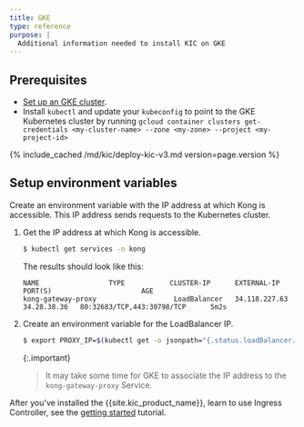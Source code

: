 ```yaml
---
title: GKE
type: reference
purpose: |
  Additional information needed to install KIC on GKE
---
```



## Prerequisites

* [Set up an GKE cluster](https://cloud.google.com/kubernetes-engine/docs/).
* Install `kubectl` and update your `kubeconfig` to point to the GKE Kubernetes cluster by running `gcloud container clusters get-credentials <my-cluster-name> --zone <my-zone> --project <my-project-id>`

{% include_cached /md/kic/deploy-kic-v3.md version=page.version %}

## Setup environment variables

Create an environment variable with the IP address at which Kong is accessible. This IP address sends requests to the
Kubernetes cluster.

1. Get the IP address at which Kong is accessible.

    ```bash
    $ kubectl get services -n kong
    ```
   The results should look like this:
   ```text
   NAME                 TYPE           CLUSTER-IP      EXTERNAL-IP                           PORT(S)                      AGE
   kong-gateway-proxy                   LoadBalancer   34.118.227.63    34.28.38.36   80:32683/TCP,443:30798/TCP      5m2s
   ```
1. Create an environment variable for the LoadBalancer IP.

    ```bash
    $ export PROXY_IP=$(kubectl get -o jsonpath="{.status.loadBalancer.ingress[0].ip}" service -n kong kong-gateway-proxy)
    ```

    {:.important}
    > It may take some time for GKE to associate the IP address to the `kong-gateway-proxy` Service.

After you've installed the {{site.kic_product_name}}, learn to use Ingress Controller, see the [getting started](/kubernetes-ingress-controller/{{page.kong_version}}/get-started/services-and-routes/) tutorial.